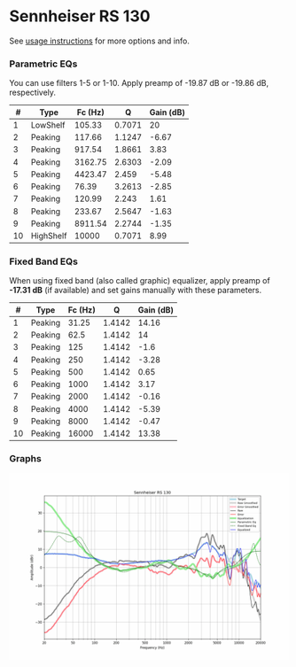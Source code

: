 # Sennheiser RS 130
See [usage instructions](https://github.com/jaakkopasanen/AutoEq#usage) for more options and info.

### Parametric EQs
You can use filters 1-5 or 1-10. Apply preamp of -19.87 dB or -19.86 dB, respectively.

|   # | Type      |   Fc (Hz) |      Q |   Gain (dB) |
|-----|-----------|-----------|--------|-------------|
|   1 | LowShelf  |    105.33 | 0.7071 |       20    |
|   2 | Peaking   |    117.66 | 1.1247 |       -6.67 |
|   3 | Peaking   |    917.54 | 1.8661 |        3.83 |
|   4 | Peaking   |   3162.75 | 2.6303 |       -2.09 |
|   5 | Peaking   |   4423.47 | 2.459  |       -5.48 |
|   6 | Peaking   |     76.39 | 3.2613 |       -2.85 |
|   7 | Peaking   |    120.99 | 2.243  |        1.61 |
|   8 | Peaking   |    233.67 | 2.5647 |       -1.63 |
|   9 | Peaking   |   8911.54 | 2.2744 |       -1.35 |
|  10 | HighShelf |  10000    | 0.7071 |        8.99 |

### Fixed Band EQs
When using fixed band (also called graphic) equalizer, apply preamp of **-17.31 dB** (if available) and set gains manually with these parameters.

|   # | Type    |   Fc (Hz) |      Q |   Gain (dB) |
|-----|---------|-----------|--------|-------------|
|   1 | Peaking |     31.25 | 1.4142 |       14.16 |
|   2 | Peaking |     62.5  | 1.4142 |       14    |
|   3 | Peaking |    125    | 1.4142 |       -1.6  |
|   4 | Peaking |    250    | 1.4142 |       -3.28 |
|   5 | Peaking |    500    | 1.4142 |        0.65 |
|   6 | Peaking |   1000    | 1.4142 |        3.17 |
|   7 | Peaking |   2000    | 1.4142 |       -0.16 |
|   8 | Peaking |   4000    | 1.4142 |       -5.39 |
|   9 | Peaking |   8000    | 1.4142 |       -0.47 |
|  10 | Peaking |  16000    | 1.4142 |       13.38 |

### Graphs
![](./Sennheiser%20RS%20130.png)
